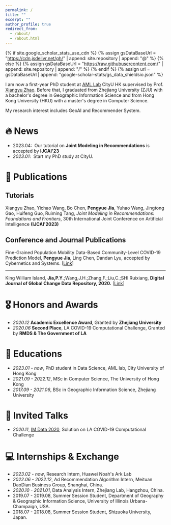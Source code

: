 ```yaml
---
permalink: /
title: ""
excerpt: ""
author_profile: true
redirect_from: 
  - /about/
  - /about.html
---
```


{% if site.google_scholar_stats_use_cdn %}
{% assign gsDataBaseUrl = "https://cdn.jsdelivr.net/gh/" | append: site.repository | append: "@" %}
{% else %}
{% assign gsDataBaseUrl = "https://raw.githubusercontent.com/" | append: site.repository | append: "/" %}
{% endif %}
{% assign url = gsDataBaseUrl | append: "google-scholar-stats/gs_data_shieldsio.json" %}

<span class='anchor' id='about-me'></span>

I am now a first-year PhD student at [AML Lab](https://aml-cityu.github.io/) CityU HK supervised by Prof. [Xiangyu Zhao](https://zhaoxyai.github.io/). Before that, I graduated from Zhejiang University (ZJU) with a bachelor's degree in Geographic Information Science and from Hong Kong University (HKU) with a master's degree in Computer Science.

My research interest includes GeoAI and Recommender System.

# 🔥 News

- 2023.04: &nbsp;Our tutorial on **Joint Modeling in Recommendations** is accepted by **IJCAI'23**
- *2023.01*: &nbsp;Start my PhD study at CityU.

# 📝 Publications

## Tutorials

Xiangyu Zhao, Yichao Wang, Bo Chen, **Pengyue Jia**, Yuhao Wang, Jingtong Gao, Huifeng Guo, Ruiming Tang, *Joint Modeling in Recommendations: Foundations and Frontiers*, 30th International Joint Conference on Artificial Intelligence **(IJCAI'2023)**

## Conference and Journal Publications

Fine-Grained Population Mobility Data-Based Community-Level COVID-19 Prediction Model, **Pengyue Jia**, Ling Chen, Dandan Lyu, accepted by Cybernetics and Systems. [[Link](https://www.tandfonline.com/doi/full/10.1080/01969722.2022.2103614)]

---



King William Island, **Jia,P.Y**.;Wang,J.H.;Zhang,F.;Liu,C.;SHI Ruixiang, **Digital Journal of Global Change Data Repository, 2020.** [[Link](http://www.geodoi.ac.cn/WebEn/doi.aspx?Id=1454)]

# 🎖 Honors and Awards

- *2020.12* **Academic Excellence Award**, Granted by **Zhejiang University**
- *2020.06* **Second Place**, LA COVID-19 Computational Challenge, Granted by **RMDS & The Government of LA**

# 📖 Educations
- *2023.01 - now*, PhD student in Data Science, AML lab, City University of Hong Kong
- *2021.09 - 2022.12*, MSc in Computer Science, The University of Hong Kong
- *2017.09 - 2021.06*, BSc in Geographic Information Science, Zhejiang University

# 💬 Invited Talks

- *2020.11*, [IM Data 2020](https://www.rmdslab.com/im-data-2020-schedule/), Solution on LA COVID-19 Computational Challenge

<span class='anchor' id='-internships'></span>

# 💻 Internships & Exchange

- *2023.02 - now*, Research Intern, Huawei Noah's Ark Lab
- *2022.06 - 2022.12*, Ad Recommendation Algorithm Intern, Meituan DaoDian Business Group, Shanghai, China.
- *2020.10 - 2021.01*, Data Analysis Intern, Zhejiang Lab, Hangzhou, China.
- 2019.07 - 2019.08, Summer Session Student, Department of Geography & Geographic Information Science, University of Illinois Urbana-Champaign, USA.
- 2018.07 - 2018.08, Summer Session Student, Shizuoka University, Japan.